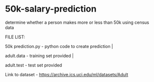 # 50k-salary-prediction
determine whether a person makes more or less than 50k using census data

FILE LIST:

50k prediction.py - python code to create prediction |

adult.data - training set provided |

adult.test - test set provided 


Link to dataset - https://archive.ics.uci.edu/ml/datasets/Adult
